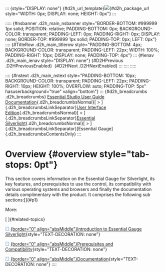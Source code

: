 ::: {style="DISPLAY: none"}
[](ms-xhelp:///?Id=d2h_url_template){#d2h_url_template}![](!package_url!){#d2h_package_url style="WIDTH: 0px; DISPLAY: none; HEIGHT: 0px"}
:::

::::: {#nsbanner .d2h_main_nsbanner style="BORDER-BOTTOM: #999999 1px solid; POSITION: relative; PADDING-BOTTOM: 0px; BACKGROUND-COLOR: transparent; PADDING-LEFT: 0px; PADDING-RIGHT: 0px; DISPLAY: none; BORDER-TOP: #999999 1px solid; PADDING-TOP: 0px; LEFT: 0px"}
:::: {#TitleRow .d2h_main_titlerow style="PADDING-BOTTOM: 4px; BACKGROUND-COLOR: transparent; PADDING-LEFT: 22px; WIDTH: 100%; PADDING-RIGHT: 10px; DISPLAY: none; PADDING-TOP: 4px"}
::: {#ienav .d2h_main_ienav style="DISPLAY: none"}
[](ms-xhelp:///?Id=e49ce75a-663d-4116-81fd-9390726c5965){#D2HPrevious .D2HPreviousEnabled}  [](ms-xhelp:///?Id=935787af-a3d1-4147-87b2-f56e79e94a51){#D2HNext .D2HNextEnabled}
:::
::::
:::::

:::: {#nstext .d2h_main_nstext style="PADDING-BOTTOM: 10px; BACKGROUND-COLOR: transparent; PADDING-LEFT: 22px; PADDING-RIGHT: 10px; HEIGHT: 100%; OVERFLOW: auto; PADDING-TOP: 5px" hasuserbackground="true" valign="bottom"}
::: {#d2h_breadcrumbs .d2h_breadcrumbs}
[Essential Studio User Guide Documentation](ms-xhelp:///?Id=12457748-09e3-4d74-a240-8e049cedf030){.d2h_breadcrumbsNormal}[ \> ]{.d2h_breadcrumbsLinkSeparator}[User Interface Edition](ms-xhelp:///?Id=c29296b7-531c-413b-a0ec-488ca1f7f669){.d2h_breadcrumbsNormal}[ \> ]{.d2h_breadcrumbsLinkSeparator}[Essential Silverlight](ms-xhelp:///?Id=66221bd1-ba2e-43c2-94a7-618f50e01d24){.d2h_breadcrumbsNormal}[ \> ]{.d2h_breadcrumbsLinkSeparator}[Essential Gauge]{.d2h_breadcrumbsContentsOnly}
:::

# Overview {#overview style="tab-stops: 0pt"}

This section covers information on the Essential Gauge for Silverlight, its key features, and prerequisites to use the control, its compatibility with various operating systems and browsers and finally the documentation details complimentary with the product. It comprises the following sub sections:[]{#p1}

More:

[ ]{#related-topics}

[![](button.gif){border="0" align="absMiddle"}Introduction to Essential Gauge Silverlight](ms-xhelp:///?Id=935787af-a3d1-4147-87b2-f56e79e94a51){style="TEXT-DECORATION: none"}

[![](button.gif){border="0" align="absMiddle"}Prerequisites and Compatibility](ms-xhelp:///?Id=d0bc6437-8eda-476b-812f-62e91cd331d8){style="TEXT-DECORATION: none"}

[![](button.gif){border="0" align="absMiddle"}Documentation](ms-xhelp:///?Id=53df0085-d328-4db3-ae30-249c9ae8ca85){style="TEXT-DECORATION: none"}
::::
